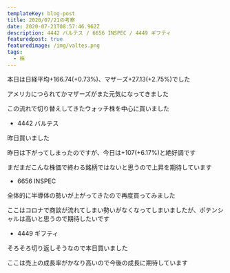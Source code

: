 ```yaml
---
templateKey: blog-post
title: 2020/07/21の考察　
date: 2020-07-21T08:57:46.962Z
description: 4442 バルテス / 6656 INSPEC / 4449 ギフティ
featuredpost: true
featuredimage: /img/valtes.png
tags:
  - 株
---
```

本日は日経平均+166.74(+0.73%)、マザーズ+27.13(+2.75%)でした

アメリカにつられてかマザーズがまた元気になってきました

この流れで切り替えしてきたウォッチ株を中心に買いました

* 4442 バルテス 

昨日買いました

昨日は下がってしまったのですが、今日は+107(+6.17%)と絶好調です

まだまだこんな株価で終わる銘柄ではないと思うので上昇を期待しています

* 6656 INSPEC

全体的に半導体の勢いが上がってきたので再度買ってみました

ここはコロナで商談が流れてしまい勢いがなくなってしまいましたが、ポテンシャルは高いと思うので期待したいです

* 4449 ギフティ

そろそろ切り返しそうなので本日買いました

ここは売上の成長率がかなり高いので今後の成長に期待しています